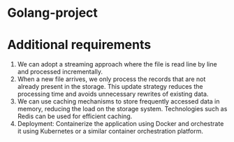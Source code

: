 # Golang-project

# Additional requirements

1.  We can adopt a streaming approach where the file is read line by line and processed incrementally.
2.  When a new file arrives, we only process the records that are not already present in the storage. This update strategy reduces the processing time and avoids unnecessary rewrites of existing data.
3.  We can use caching mechanisms to store frequently accessed data in memory, reducing the load on the storage system. Technologies such as Redis can be used for efficient caching.
4.  Deployment: Containerize the application using Docker and orchestrate it using Kubernetes or a similar container orchestration platform.
